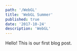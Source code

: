 ```yaml
---
path: '/WebGL'
title: 'WebGL Summer'
published: true
date: '2017-10-24'
description: 'WebGL'
---
```


Hello! This is our first blog post.
